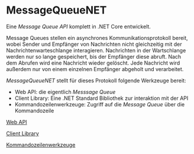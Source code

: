 # MessageQueueNET

Eine *Message Queue API* komplett in .NET Core entwickelt.

Message Queues stellen ein asynchrones Kommunikationsprotokoll bereit, wobei Sender und Empfänger von Nachrichten nicht gleichzeitig mit der Nachrichtenwarteschlange interagieren.
Nachrichten in der Wartschlange werden nur so lange gespeichert, bis der Empfänger diese abruft. Nach dem Abrufen wird eine Nachricht wieder gelöscht.
Jede Nachricht wird außerdem nur von einem einzelnen Empfänger abgeholt und verarbeitet.

*MessageQueueNET* stellt für dieses Protokoll folgende Werkzeuge bereit:

* Web API: die eigentlich *Messsage Queue*
* Client Library: Eine .NET Standard Bibliothek zur interaktion mit der API
* Kommandozeilenwerkzeuge: Zugriff auf die *Message Queue* über die Kommandozeile

[Web API](api/api_de.md)

[Client Library](client/client_de.md)

[Kommandozeilenwerkzeuge](console/tools_de.md)